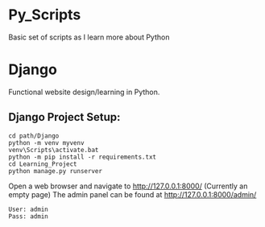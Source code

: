 # Py_Scripts
Basic set of scripts as I learn more about Python

# Django
Functional website design/learning in Python.

## Django Project Setup:
```
cd path/Django
python -m venv myvenv
venv\Scripts\activate.bat
python -m pip install -r requirements.txt
cd Learning_Project
python manage.py runserver
```
Open a web browser and navigate to http://127.0.0.1:8000/ (Currently an empty page) The admin panel can be found at http://127.0.0.1:8000/admin/
```
User: admin
Pass: admin
```